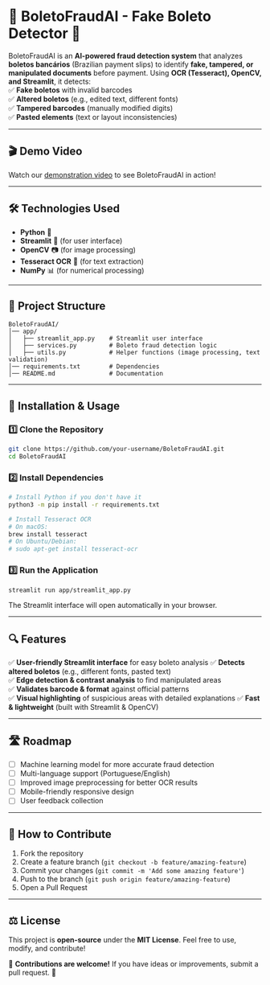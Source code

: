 # 📌 **BoletoFraudAI - Fake Boleto Detector** 🚀  

BoletoFraudAI is an **AI-powered fraud detection system** that analyzes **boletos bancários** (Brazilian payment slips) to identify **fake, tampered, or manipulated documents** before payment. Using **OCR (Tesseract), OpenCV, and Streamlit**, it detects:  
✅ **Fake boletos** with invalid barcodes  
✅ **Altered boletos** (e.g., edited text, different fonts)  
✅ **Tampered barcodes** (manually modified digits)  
✅ **Pasted elements** (text or layout inconsistencies)  

---

## 🎬 **Demo Video**
Watch our [demonstration video](https://drive.google.com/file/d/1AVBRhWJO-8VydZOsajObe9PA5vIhllA2/view?usp=sharing) to see BoletoFraudAI in action!

---

## 🛠 **Technologies Used**
- **Python** 🐍  
- **Streamlit** 🌟 (for user interface)
- **OpenCV** 📷 (for image processing)  
- **Tesseract OCR** 🧐 (for text extraction)  
- **NumPy** 📊 (for numerical processing)

---

## 📂 **Project Structure**
```
BoletoFraudAI/
│── app/
│   ├── streamlit_app.py    # Streamlit user interface
│   ├── services.py         # Boleto fraud detection logic
│   ├── utils.py            # Helper functions (image processing, text validation)
│── requirements.txt        # Dependencies
│── README.md               # Documentation
```

---

## 🚀 **Installation & Usage**
### 1️⃣ **Clone the Repository**
```bash
git clone https://github.com/your-username/BoletoFraudAI.git
cd BoletoFraudAI
```

### 2️⃣ **Install Dependencies**
```bash
# Install Python if you don't have it
python3 -m pip install -r requirements.txt

# Install Tesseract OCR
# On macOS:
brew install tesseract
# On Ubuntu/Debian:
# sudo apt-get install tesseract-ocr
```

### 3️⃣ **Run the Application**
```bash
streamlit run app/streamlit_app.py
```
The Streamlit interface will open automatically in your browser.

---

## 🔍 **Features**
✅ **User-friendly Streamlit interface** for easy boleto analysis
✅ **Detects altered boletos** (e.g., different fonts, pasted text)  
✅ **Edge detection & contrast analysis** to find manipulated areas  
✅ **Validates barcode & format** against official patterns  
✅ **Visual highlighting** of suspicious areas with detailed explanations
✅ **Fast & lightweight** (built with Streamlit & OpenCV)  

---

## 🛣️ **Roadmap**
- [ ] Machine learning model for more accurate fraud detection
- [ ] Multi-language support (Portuguese/English)
- [ ] Improved image preprocessing for better OCR results
- [ ] Mobile-friendly responsive design
- [ ] User feedback collection

---

## 🤝 **How to Contribute**
1. Fork the repository
2. Create a feature branch (`git checkout -b feature/amazing-feature`)
3. Commit your changes (`git commit -m 'Add some amazing feature'`)
4. Push to the branch (`git push origin feature/amazing-feature`)
5. Open a Pull Request

---

## ⚖️ **License**
This project is **open-source** under the **MIT License**. Feel free to use, modify, and contribute!  

📢 **Contributions are welcome!** If you have ideas or improvements, submit a pull request. 🚀

